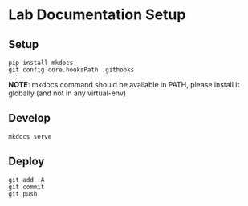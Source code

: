 # Lab Documentation Setup


## Setup
```
pip install mkdocs
git config core.hooksPath .githooks
```
**NOTE**: mkdocs command should be available in PATH, please install it globally (and not in any virtual-env)

## Develop
```
mkdocs serve
```

## Deploy
```
git add -A
git commit
git push
```
